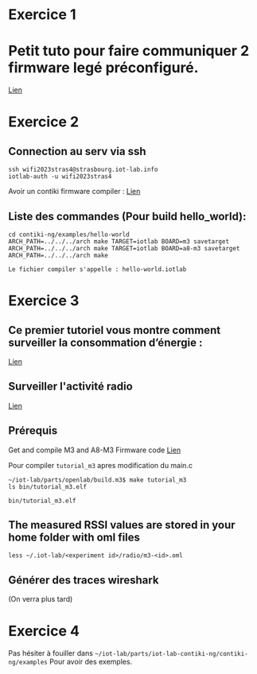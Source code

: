 # Exercice 1
# Petit tuto pour faire communiquer 2 firmware legé préconfiguré. 

[Lien](https://www.iot-lab.info/legacy/tutorials/getting-started-tutorial/)

# Exercice 2
## Connection au serv via ssh

    ssh wifi2023stras4@strasbourg.iot-lab.info
    iotlab-auth -u wifi2023stras4

Avoir un contiki firmware compiler : [Lien](https://www.iot-lab.info/legacy/tutorials/contiki-ng-compilation/)

## Liste des commandes (Pour build hello_world): 

    cd contiki-ng/examples/hello-world
    ARCH_PATH=../../../arch make TARGET=iotlab BOARD=m3 savetarget
    ARCH_PATH=../../../arch make TARGET=iotlab BOARD=a8-m3 savetarget
    ARCH_PATH=../../../arch make
    
    Le fichier compiler s'appelle : hello-world.iotlab


# Exercice 3

## Ce premier tutoriel vous montre comment surveiller la consommation d’énergie :
[Lien](https://www.iot-lab.info/legacy/tutorials/monitoring-consumption-m3/) 

## Surveiller l'activité radio
[Lien](https://www.iot-lab.info/legacy/tutorials/monitoring-radio-m3/)

## Prérequis 
Get and compile M3 and A8-M3 Firmware code
[Lien](https://www.iot-lab.info/legacy/tutorials/openlab-compilation/index.html)  

Pour compiler `tutorial_m3` apres modification du main.c

    ~/iot-lab/parts/openlab/build.m3$ make tutorial_m3
    ls bin/tutorial_m3.elf

    bin/tutorial_m3.elf

## The measured RSSI values are stored in your home folder with oml files

    less ~/.iot-lab/<experiment id>/radio/m3-<id>.oml



## Générer des traces wireshark

(On verra plus tard)

# Exercice 4

Pas hésiter à fouiller dans `~/iot-lab/parts/iot-lab-contiki-ng/contiki-ng/examples` 
Pour avoir des exemples. 
